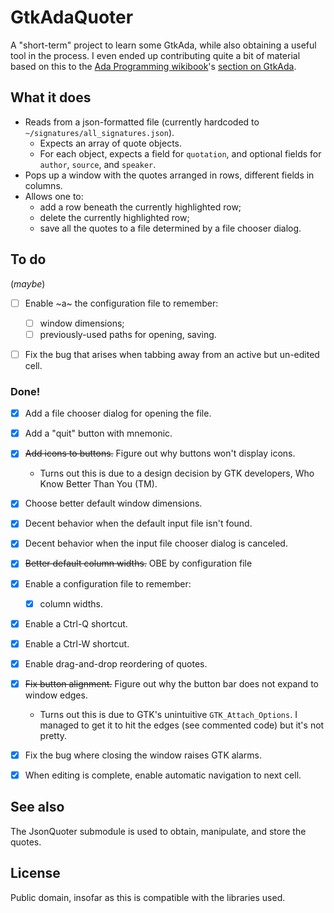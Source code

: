 # GtkAdaQuoter

A "short-term" project to learn some GtkAda, while also obtaining a useful tool in the process.
I even ended up contributing quite a bit of material based on this to the
[Ada Programming wikibook](https://en.m.wikibooks.org/wiki/Ada_Programming)'s
[section on GtkAda](https://en.m.wikibooks.org/wiki/Ada_Programming/Libraries/GUI/GtkAda#).

## What it does

* Reads from a json-formatted file (currently hardcoded to `~/signatures/all_signatures.json`).
  * Expects an array of quote objects.
  * For each object, expects a field for `quotation`, and optional fields for `author`, `source`, and `speaker`.
* Pops up a window with the quotes arranged in rows, different fields in columns.
* Allows one to:
  * add a row beneath the currently highlighted row;
  * delete the currently highlighted row;
  * save all the quotes to a file determined by a file chooser dialog.

## To do

(_maybe_)

- [ ] Enable ~a~ the configuration file to remember:

     - [ ] window dimensions;
     - [ ] previously-used paths for opening, saving.

- [ ] Fix the bug that arises when tabbing away from an active but un-edited cell.

### Done!
- [x] Add a file chooser dialog for opening the file.
- [x] Add a "quit" button with mnemonic.
- [x] ~~Add icons to buttons.~~ Figure out why buttons won't display icons.
  - Turns out this is due to a design decision by GTK developers,
    Who Know Better Than You (TM).
- [x] Choose better default window dimensions.
- [x] Decent behavior when the default input file isn't found.
- [x] Decent behavior when the input file chooser dialog is canceled.
- [x] ~~Better default column widths.~~ OBE by configuration file
- [x] Enable a configuration file to remember:

     - [x] column widths.

- [x] Enable a Ctrl-Q shortcut.
- [x] Enable a Ctrl-W shortcut.
- [x] Enable drag-and-drop reordering of quotes.
- [x] ~~Fix button alignment.~~
      Figure out why the button bar does not expand to window edges.
  - Turns out this is due to GTK's unintuitive `GTK_Attach_Options`.
    I managed to get it to hit the edges (see commented code)
    but it's not pretty.
- [x] Fix the bug where closing the window raises GTK alarms.
- [x] When editing is complete, enable automatic navigation to next cell.

## See also

The JsonQuoter submodule is used to obtain, manipulate, and store the quotes.

## License

Public domain, insofar as this is compatible with the libraries used.
